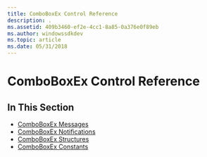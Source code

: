```yaml
---
title: ComboBoxEx Control Reference
description: .
ms.assetid: 409b3460-ef2e-4cc1-8a85-0a376e0f89eb
ms.author: windowssdkdev
ms.topic: article
ms.date: 05/31/2018
---
```


# ComboBoxEx Control Reference

## In This Section

-   [ComboBoxEx Messages](bumper-comboboxex-control-reference-messages.md)
-   [ComboBoxEx Notifications](bumper-comboboxex-control-reference-notifications.md)
-   [ComboBoxEx Structures](bumper-comboboxex-control-reference-structures.md)
-   [ComboBoxEx Constants](bumper-comboboxex-control-reference-constants.md)

 

 




